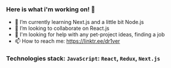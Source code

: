 ### Here is what i'm working on! 👋

- 🌱 I’m currently learning Next.js and a little bit Node.js
- 👯 I’m looking to collaborate on React.js
- 🤔 I'm looking for help with any pet-project ideas, finding a job
- 📫 How to reach me: https://linktr.ee/dr1ver
### Technologies stack: `JavaScript`: `React`, `Redux`, `Next.js`
[](https://www.codewars.com/users/dr1verrr/badges/large)
